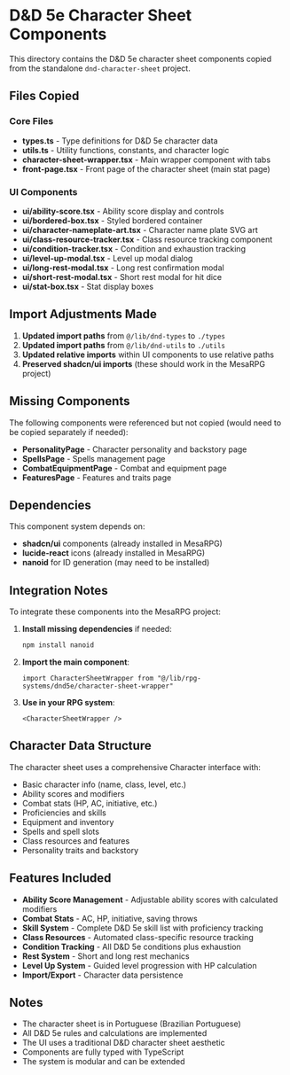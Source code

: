# D&D 5e Character Sheet Components

This directory contains the D&D 5e character sheet components copied from the standalone `dnd-character-sheet` project.

## Files Copied

### Core Files
- **types.ts** - Type definitions for D&D 5e character data
- **utils.ts** - Utility functions, constants, and character logic
- **character-sheet-wrapper.tsx** - Main wrapper component with tabs
- **front-page.tsx** - Front page of the character sheet (main stat page)

### UI Components
- **ui/ability-score.tsx** - Ability score display and controls
- **ui/bordered-box.tsx** - Styled bordered container
- **ui/character-nameplate-art.tsx** - Character name plate SVG art
- **ui/class-resource-tracker.tsx** - Class resource tracking component
- **ui/condition-tracker.tsx** - Condition and exhaustion tracking
- **ui/level-up-modal.tsx** - Level up modal dialog
- **ui/long-rest-modal.tsx** - Long rest confirmation modal
- **ui/short-rest-modal.tsx** - Short rest modal for hit dice
- **ui/stat-box.tsx** - Stat display boxes

## Import Adjustments Made

1. **Updated import paths** from `@/lib/dnd-types` to `./types`
2. **Updated import paths** from `@/lib/dnd-utils` to `./utils`
3. **Updated relative imports** within UI components to use relative paths
4. **Preserved shadcn/ui imports** (these should work in the MesaRPG project)

## Missing Components

The following components were referenced but not copied (would need to be copied separately if needed):
- **PersonalityPage** - Character personality and backstory page
- **SpellsPage** - Spells management page
- **CombatEquipmentPage** - Combat and equipment page
- **FeaturesPage** - Features and traits page

## Dependencies

This component system depends on:
- **shadcn/ui** components (already installed in MesaRPG)
- **lucide-react** icons (already installed in MesaRPG)
- **nanoid** for ID generation (may need to be installed)

## Integration Notes

To integrate these components into the MesaRPG project:

1. **Install missing dependencies** if needed:
   ```bash
   npm install nanoid
   ```

2. **Import the main component**:
   ```tsx
   import CharacterSheetWrapper from "@/lib/rpg-systems/dnd5e/character-sheet-wrapper"
   ```

3. **Use in your RPG system**:
   ```tsx
   <CharacterSheetWrapper />
   ```

## Character Data Structure

The character sheet uses a comprehensive Character interface with:
- Basic character info (name, class, level, etc.)
- Ability scores and modifiers
- Combat stats (HP, AC, initiative, etc.)
- Proficiencies and skills
- Equipment and inventory
- Spells and spell slots
- Class resources and features
- Personality traits and backstory

## Features Included

- **Ability Score Management** - Adjustable ability scores with calculated modifiers
- **Combat Stats** - AC, HP, initiative, saving throws
- **Skill System** - Complete D&D 5e skill list with proficiency tracking
- **Class Resources** - Automated class-specific resource tracking
- **Condition Tracking** - All D&D 5e conditions plus exhaustion
- **Rest System** - Short and long rest mechanics
- **Level Up System** - Guided level progression with HP calculation
- **Import/Export** - Character data persistence

## Notes

- The character sheet is in Portuguese (Brazilian Portuguese)
- All D&D 5e rules and calculations are implemented
- The UI uses a traditional D&D character sheet aesthetic
- Components are fully typed with TypeScript
- The system is modular and can be extended
